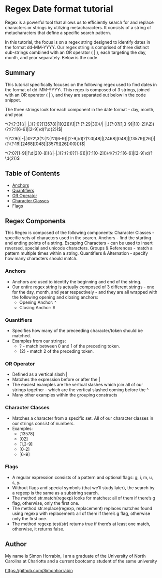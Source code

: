 #  Regex Date format tutorial

Regex is a powerful tool that allows us to efficiently search for and replace characters or strings by utilizing metacharacters. It consists of a string of metacharacters that define a specific search pattern.

In this tutorial, the focus is on a regex string designed to identify dates in the format dd-MM-YYYY. Our regex string is comprised of three distinct sub-strings combined with an OR operator ( | ), each targeting the day, month, and year separately. Below is the code.

## Summary

This tutorial specifically focuses on the following regex used to find dates in the format of dd-MM-YYYY:. This regex is composed of 3 strings, joined with an OR operator ( | ), and they are separated out below in the code snippet.

The three strings look for each component in the date format - day, month, and year.

^(?:(?:31(\/|-|\.)(?:0?[13578]|1[02]))\1|(?:(?:29|30)(\/|-|\.)(?:0?[1,3-9]|1[0-2])\2))(?:(?:1[6-9]|[2-9]\d)?\d{2})$|

^(?:29(\/|-|\.)0?2\3(?:(?:(?:1[6-9]|[2-9]\d)?(?:0[48]|[2468][048]|[13579][26])|(?:(?:16|[2468][048]|[3579][26])00))))$|

^(?:0?[1-9]|1\d|2[0-8])(\/|-|\.)(?:(?:0?[1-9])|(?:1[0-2]))\4(?:(?:1[6-9]|[2-9]\d)?\d{2})$

## Table of Contents

- [Anchors](#anchors)
- [Quantifiers](#quantifiers)
- [OR Operator](#or-operator)
- [Character Classes](#character-classes)
- [Flags](#flags)

## Regex Components
This Regex is composed of the following components:
Character Classes - specific sets of characters used in the search.
Anchors - find the starting and ending points of a string.
Escaping Characters - can be used to insert reversed, special and unicode characters.
Groups & References - match a pattern multiple times within a string.
Quantifiers & Alternation - specify how many characters should match.

### Anchors

- Anchors are used to identify the beginning and end of the string.
- Our entire regex string is actually composed of 3 different strings - one for the day, month, and year respectively - and they are all wrapped with    the following opening and closing anchors:
    - Opening Anchor: ^
    - Closing Anchor: $
### Quantifiers

- Specifies how many of the preceeding character/token should be matched.
- Examples from our strings:
    - ? - match between 0 and 1 of the preceding token.
    - {2} - match 2 of the preceding token.

### OR Operator
- Defined as a vertical slash |
- Matches the expression before or after the |
- The easiest examples are the vertical slashes which join all of our strings together - which are the vertical slashed coming before the ^
- Many other examples within the grouping constructs
### Character Classes
- Matches a character from a specific set. All of our character classes in our strings consist of numbers.
- Examples:
    - [13578]
    - [02]
    - [1,3-9]
    - [0-2]
    - [6-9]
### Flags
- A regular expression consists of a pattern and optional flags: g, i, m, u, s, y.
- Without flags and special symbols (that we’ll study later), the search by a regexp is the same as a substring search.
- The method str.match(regexp) looks for matches: all of them if there’s g flag, otherwise, only the first one.
- The method str.replace(regexp, replacement) replaces matches found using regexp with replacement: all of them if there’s g flag, otherwise only the first one.
- The method regexp.test(str) returns true if there’s at least one match, otherwise, it returns false.


## Author

My name is Simon Horrabin, I am a graduate of the University of North Carolina at Charlotte and a current bootcamp student of the same university

https://github.com/Simonhorrabin 

